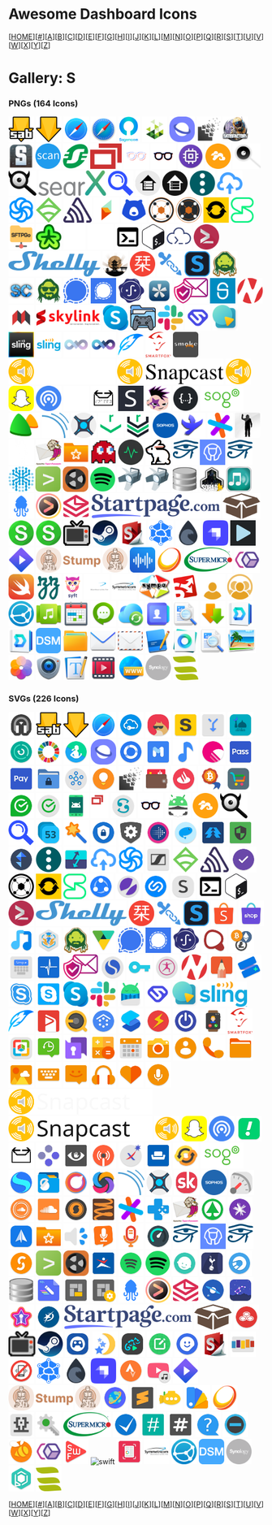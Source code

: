 # Awesome Dashboard Icons

[[HOME](..)][[#](gallery.md)][[A](gallery-a.md)][[B](gallery-b.md)][[C](gallery-c.md)][[D](gallery-d.md)][[E](gallery-e.md)][[F](gallery-f.md)][[G](gallery-g.md)][[H](gallery-h.md)][[I](gallery-i.md)][[J](gallery-j.md)][[K](gallery-k.md)][[L](gallery-l.md)][[M](gallery-m.md)][[N](gallery-n.md)][[O](gallery-o.md)][[P](gallery-p.md)][[Q](gallery-q.md)][[R](gallery-r.md)][[S](gallery-s.md)][[T](gallery-t.md)][[U](gallery-u.md)][[V](gallery-v.md)][[W](gallery-w.md)][[X](gallery-x.md)][[Y](gallery-y.md)][[Z](gallery-z.md)]

# Gallery: S

### PNGs (164 Icons)

<img src="../icons/sabnzbd-alt.png" alt="sabnzbd-alt" height="50"> <img src="../icons/sabnzbd.png" alt="sabnzbd" height="50"> <img src="../icons/safari-ios.png" alt="safari-ios" height="50"> <img src="../icons/safari.png" alt="safari" height="50"> <img src="../icons/sagemcom.png" alt="sagemcom" height="50"> <img src="../icons/salad.png" alt="salad" height="50"> <img src="../icons/samsung-internet.png" alt="samsung-internet" height="50"> <img src="../icons/sandstorm.png" alt="sandstorm" height="50"> <img src="../icons/satisfactory-alt.png" alt="satisfactory-alt" height="50"> <img src="../icons/satisfactory.png" alt="satisfactory" height="50"> <img src="../icons/scanservjs.png" alt="scanservjs" height="50"> <img src="../icons/schneider.png" alt="schneider" height="50"> <img src="../icons/screenconnect.png" alt="screenconnect" height="50"> <img src="../icons/scrutiny-light.png" alt="scrutiny-light" height="50"> <img src="../icons/scrutiny.png" alt="scrutiny" height="50"> <img src="../icons/scrypted.png" alt="scrypted" height="50"> <img src="../icons/seafile.png" alt="seafile" height="50"> <img src="../icons/searx-light.png" alt="searx-light" height="50"> <img src="../icons/searx.png" alt="searx" height="50"> <img src="../icons/searxmetasearchengine.png" alt="searxmetasearchengine" height="50"> <img src="../icons/searxng.png" alt="searxng" height="50"> <img src="../icons/selfhosted-light.png" alt="selfhosted-light" height="50"> <img src="../icons/selfhosted.png" alt="selfhosted" height="50"> <img src="../icons/semaphore.png" alt="semaphore" height="50"> <img src="../icons/send.png" alt="send" height="50"> <img src="../icons/sendinblue.png" alt="sendinblue" height="50"> <img src="../icons/sensu.png" alt="sensu" height="50"> <img src="../icons/sentry.png" alt="sentry" height="50"> <img src="../icons/seq.png" alt="seq" height="50"> <img src="../icons/serpbear.png" alt="serpbear" height="50"> <img src="../icons/servarr-light.png" alt="servarr-light" height="50"> <img src="../icons/servarr.png" alt="servarr" height="50"> <img src="../icons/serviio.png" alt="serviio" height="50"> <img src="../icons/session.png" alt="session" height="50"> <img src="../icons/sftpgo.png" alt="sftpgo" height="50"> <img src="../icons/shaarli.png" alt="shaarli" height="50"> <img src="../icons/shell-light.png" alt="shell-light" height="50"> <img src="../icons/shell-tips-light.png" alt="shell-tips-light" height="50"> <img src="../icons/shell-tips.png" alt="shell-tips" height="50"> <img src="../icons/shell.png" alt="shell" height="50"> <img src="../icons/shellhub.png" alt="shellhub" height="50"> <img src="../icons/shellngn.png" alt="shellngn" height="50"> <img src="../icons/shelly.png" alt="shelly" height="50"> <img src="../icons/shinobi.png" alt="shinobi" height="50"> <img src="../icons/shiori.png" alt="shiori" height="50"> <img src="../icons/shlink.png" alt="shlink" height="50"> <img src="../icons/shoko.png" alt="shoko" height="50"> <img src="../icons/sickbeard.png" alt="sickbeard" height="50"> <img src="../icons/sickchill.png" alt="sickchill" height="50"> <img src="../icons/sickgear.png" alt="sickgear" height="50"> <img src="../icons/signal-transparent.png" alt="signal-transparent" height="50"> <img src="../icons/signal.png" alt="signal" height="50"> <img src="../icons/sigstore.png" alt="sigstore" height="50"> <img src="../icons/silverbullet.png" alt="silverbullet" height="50"> <img src="../icons/simplelogin.png" alt="simplelogin" height="50"> <img src="../icons/simplisafe.png" alt="simplisafe" height="50"> <img src="../icons/sinusbot.png" alt="sinusbot" height="50"> <img src="../icons/siyuan.png" alt="siyuan" height="50"> <img src="../icons/skylink-fibernet.png" alt="skylink-fibernet" height="50"> <img src="../icons/skype.png" alt="skype" height="50"> <img src="../icons/slaanesh.png" alt="slaanesh" height="50"> <img src="../icons/slack.png" alt="slack" height="50"> <img src="../icons/slice.png" alt="slice" height="50"> <img src="../icons/slidev.png" alt="slidev" height="50"> <img src="../icons/sling-alt.png" alt="sling-alt" height="50"> <img src="../icons/sling.png" alt="sling" height="50"> <img src="../icons/slink-light.png" alt="slink-light" height="50"> <img src="../icons/slink.png" alt="slink" height="50"> <img src="../icons/slskd.png" alt="slskd" height="50"> <img src="../icons/smartfox.png" alt="smartfox" height="50"> <img src="../icons/smokeping.png" alt="smokeping" height="50"> <img src="../icons/snapcast-alt-light.png" alt="snapcast-alt-light" height="50"> <img src="../icons/snapcast-alt.png" alt="snapcast-alt" height="50"> <img src="../icons/snapcast.png" alt="snapcast" height="50"> <img src="../icons/snapchat.png" alt="snapchat" height="50"> <img src="../icons/snapdrop.png" alt="snapdrop" height="50"> <img src="../icons/snappymail-light.png" alt="snappymail-light" height="50"> <img src="../icons/snappymail.png" alt="snappymail" height="50"> <img src="../icons/snibox.png" alt="snibox" height="50"> <img src="../icons/snipe-it.png" alt="snipe-it" height="50"> <img src="../icons/snippetbox.png" alt="snippetbox" height="50"> <img src="../icons/sogo.png" alt="sogo" height="50"> <img src="../icons/solid-invoice.png" alt="solid-invoice" height="50"> <img src="../icons/sonarqube.png" alt="sonarqube" height="50"> <img src="../icons/sonarr.png" alt="sonarr" height="50"> <img src="../icons/sonatype-repository-light.png" alt="sonatype-repository-light" height="50"> <img src="../icons/sonatype-repository.png" alt="sonatype-repository" height="50"> <img src="../icons/sophos.png" alt="sophos" height="50"> <img src="../icons/soulseek.png" alt="soulseek" height="50"> <img src="../icons/sourcegraph.png" alt="sourcegraph" height="50"> <img src="../icons/space-engineers-dark.png" alt="space-engineers-dark" height="50"> <img src="../icons/space-engineers.png" alt="space-engineers" height="50"> <img src="../icons/spamassassin.png" alt="spamassassin" height="50"> <img src="../icons/sparkleshare.png" alt="sparkleshare" height="50"> <img src="../icons/specter-desktop.png" alt="specter-desktop" height="50"> <img src="../icons/speedtest-tracker-old.png" alt="speedtest-tracker-old" height="50"> <img src="../icons/speedtest-tracker.png" alt="speedtest-tracker" height="50"> <img src="../icons/sphinx-doc.png" alt="sphinx-doc" height="50"> <img src="../icons/sphinx-relay.png" alt="sphinx-relay" height="50"> <img src="../icons/sphinx.png" alt="sphinx" height="50"> <img src="../icons/spiderfoot.png" alt="spiderfoot" height="50"> <img src="../icons/splunk.png" alt="splunk" height="50"> <img src="../icons/spoolman.png" alt="spoolman" height="50"> <img src="../icons/spotify.png" alt="spotify" height="50"> <img src="../icons/spotnet.png" alt="spotnet" height="50"> <img src="../icons/spotweb.png" alt="spotweb" height="50"> <img src="../icons/sqlitebrowser.png" alt="sqlitebrowser" height="50"> <img src="../icons/squad.png" alt="squad" height="50"> <img src="../icons/squeezebox-server.png" alt="squeezebox-server" height="50"> <img src="../icons/squidex.png" alt="squidex" height="50"> <img src="../icons/sshwifty.png" alt="sshwifty" height="50"> <img src="../icons/stalwart.png" alt="stalwart" height="50"> <img src="../icons/startpage.png" alt="startpage" height="50"> <img src="../icons/stash.png" alt="stash" height="50"> <img src="../icons/statping-ng.png" alt="statping-ng" height="50"> <img src="../icons/statping.png" alt="statping" height="50"> <img src="../icons/stb-proxy.png" alt="stb-proxy" height="50"> <img src="../icons/steam.png" alt="steam" height="50"> <img src="../icons/stirling-pdf.png" alt="stirling-pdf" height="50"> <img src="../icons/storj.png" alt="storj" height="50"> <img src="../icons/storm.png" alt="storm" height="50"> <img src="../icons/strapi.png" alt="strapi" height="50"> <img src="../icons/streama.png" alt="streama" height="50"> <img src="../icons/stremio.png" alt="stremio" height="50"> <img src="../icons/stump-alt.png" alt="stump-alt" height="50"> <img src="../icons/stump.png" alt="stump" height="50"> <img src="../icons/substreamer.png" alt="substreamer" height="50"> <img src="../icons/sunshine.png" alt="sunshine" height="50"> <img src="../icons/supermicro.png" alt="supermicro" height="50"> <img src="../icons/swarmpit.png" alt="swarmpit" height="50"> <img src="../icons/swift.png" alt="swift" height="50"> <img src="../icons/swizzin.png" alt="swizzin" height="50"> <img src="../icons/syft.png" alt="syft" height="50"> <img src="../icons/symmetricom-light.png" alt="symmetricom-light" height="50"> <img src="../icons/symmetricom.png" alt="symmetricom" height="50"> <img src="../icons/sympa.png" alt="sympa" height="50"> <img src="../icons/syncany.png" alt="syncany" height="50"> <img src="../icons/synclounge-light.png" alt="synclounge-light" height="50"> <img src="../icons/synclounge.png" alt="synclounge" height="50"> <img src="../icons/syncthing.png" alt="syncthing" height="50"> <img src="../icons/synology-audio-station.png" alt="synology-audio-station" height="50"> <img src="../icons/synology-calendar.png" alt="synology-calendar" height="50"> <img src="../icons/synology-chat.png" alt="synology-chat" height="50"> <img src="../icons/synology-cloud-sync.png" alt="synology-cloud-sync" height="50"> <img src="../icons/synology-contacts.png" alt="synology-contacts" height="50"> <img src="../icons/synology-document-viewer.png" alt="synology-document-viewer" height="50"> <img src="../icons/synology-download-station.png" alt="synology-download-station" height="50"> <img src="../icons/synology-drive-server.png" alt="synology-drive-server" height="50"> <img src="../icons/synology-drive.png" alt="synology-drive" height="50"> <img src="../icons/synology-dsm.png" alt="synology-dsm" height="50"> <img src="../icons/synology-file-station.png" alt="synology-file-station" height="50"> <img src="../icons/synology-mail-plus.png" alt="synology-mail-plus" height="50"> <img src="../icons/synology-mail-station.png" alt="synology-mail-station" height="50"> <img src="../icons/synology-note-station.png" alt="synology-note-station" height="50"> <img src="../icons/synology-office.png" alt="synology-office" height="50"> <img src="../icons/synology-pdfviewer.png" alt="synology-pdfviewer" height="50"> <img src="../icons/synology-photo-station.png" alt="synology-photo-station" height="50"> <img src="../icons/synology-photos.png" alt="synology-photos" height="50"> <img src="../icons/synology-surveillance-station.png" alt="synology-surveillance-station" height="50"> <img src="../icons/synology-text-editor.png" alt="synology-text-editor" height="50"> <img src="../icons/synology-video-station.png" alt="synology-video-station" height="50"> <img src="../icons/synology-webstation.png" alt="synology-webstation" height="50"> <img src="../icons/synology.png" alt="synology" height="50"> <img src="../icons/sysreptor.png" alt="sysreptor" height="50">

### SVGs (226 Icons)

<img src="../icons/s8-edge-music-player.svg" alt="s8-edge-music-player" height="50"> <img src="../icons/sabnzbd-alt.svg" alt="sabnzbd-alt" height="50"> <img src="../icons/sabnzbd.svg" alt="sabnzbd" height="50"> <img src="../icons/safari-ios.svg" alt="safari-ios" height="50"> <img src="../icons/safeincloud.svg" alt="safeincloud" height="50"> <img src="../icons/sagon.svg" alt="sagon" height="50"> <img src="../icons/sahibinden.svg" alt="sahibinden" height="50"> <img src="../icons/sai.svg" alt="sai" height="50"> <img src="../icons/salatuk.svg" alt="salatuk" height="50"> <img src="../icons/samsung-device-care.svg" alt="samsung-device-care" height="50"> <img src="../icons/samsung-global-goals.svg" alt="samsung-global-goals" height="50"> <img src="../icons/samsung-health.svg" alt="samsung-health" height="50"> <img src="../icons/samsung-internet.svg" alt="samsung-internet" height="50"> <img src="../icons/samsung-link.svg" alt="samsung-link" height="50"> <img src="../icons/samsung-members.svg" alt="samsung-members" height="50"> <img src="../icons/samsung-music.svg" alt="samsung-music" height="50"> <img src="../icons/samsung-o.svg" alt="samsung-o" height="50"> <img src="../icons/samsung-pass.svg" alt="samsung-pass" height="50"> <img src="../icons/samsung-pay.svg" alt="samsung-pay" height="50"> <img src="../icons/samsung-secure-folder.svg" alt="samsung-secure-folder" height="50"> <img src="../icons/samsung-smart-things.svg" alt="samsung-smart-things" height="50"> <img src="../icons/samsung-tips.svg" alt="samsung-tips" height="50"> <img src="../icons/sandstorm.svg" alt="sandstorm" height="50"> <img src="../icons/santander-way.svg" alt="santander-way" height="50"> <img src="../icons/santander.svg" alt="santander" height="50"> <img src="../icons/satoshiproof.svg" alt="satoshiproof" height="50"> <img src="../icons/sber-market.svg" alt="sber-market" height="50"> <img src="../icons/sberbank-spasibo.svg" alt="sberbank-spasibo" height="50"> <img src="../icons/sberbank.svg" alt="sberbank" height="50"> <img src="../icons/scrcpy.svg" alt="scrcpy" height="50"> <img src="../icons/screenconnect.svg" alt="screenconnect" height="50"> <img src="../icons/scribd.svg" alt="scribd" height="50"> <img src="../icons/scrutiny.svg" alt="scrutiny" height="50"> <img src="../icons/sd-maid.svg" alt="sd-maid" height="50"> <img src="../icons/seafile.svg" alt="seafile" height="50"> <img src="../icons/searx.svg" alt="searx" height="50"> <img src="../icons/searxng.svg" alt="searxng" height="50"> <img src="../icons/seconds-clock.svg" alt="seconds-clock" height="50"> <img src="../icons/secret-codes.svg" alt="secret-codes" height="50"> <img src="../icons/secure-file-manager-beta.svg" alt="secure-file-manager-beta" height="50"> <img src="../icons/secure-settings.svg" alt="secure-settings" height="50"> <img src="../icons/seek-jobs.svg" alt="seek-jobs" height="50"> <img src="../icons/seeneva.svg" alt="seeneva" height="50"> <img src="../icons/seguros-unimed.svg" alt="seguros-unimed" height="50"> <img src="../icons/selinux.svg" alt="selinux" height="50"> <img src="../icons/semaphor.svg" alt="semaphor" height="50"> <img src="../icons/semaphore.svg" alt="semaphore" height="50"> <img src="../icons/send-files-to-tv.svg" alt="send-files-to-tv" height="50"> <img src="../icons/send.svg" alt="send" height="50"> <img src="../icons/sendinblue.svg" alt="sendinblue" height="50"> <img src="../icons/sennheiser-control.svg" alt="sennheiser-control" height="50"> <img src="../icons/sensu.svg" alt="sensu" height="50"> <img src="../icons/sentry.svg" alt="sentry" height="50"> <img src="../icons/seriesguide.svg" alt="seriesguide" height="50"> <img src="../icons/servarr.svg" alt="servarr" height="50"> <img src="../icons/serviio.svg" alt="serviio" height="50"> <img src="../icons/session.svg" alt="session" height="50"> <img src="../icons/shareit.svg" alt="shareit" height="50"> <img src="../icons/sharik.svg" alt="sharik" height="50"> <img src="../icons/shazam.svg" alt="shazam" height="50"> <img src="../icons/shein.svg" alt="shein" height="50"> <img src="../icons/shell-tips.svg" alt="shell-tips" height="50"> <img src="../icons/shell.svg" alt="shell" height="50"> <img src="../icons/shellngn.svg" alt="shellngn" height="50"> <img src="../icons/shelly.svg" alt="shelly" height="50"> <img src="../icons/shiori.svg" alt="shiori" height="50"> <img src="../icons/shlink.svg" alt="shlink" height="50"> <img src="../icons/shoko.svg" alt="shoko" height="50"> <img src="../icons/shopee.svg" alt="shopee" height="50"> <img src="../icons/shopify.svg" alt="shopify" height="50"> <img src="../icons/shuttle-music-player.svg" alt="shuttle-music-player" height="50"> <img src="../icons/siap-undip.svg" alt="siap-undip" height="50"> <img src="../icons/sickbeard.svg" alt="sickbeard" height="50"> <img src="../icons/sicoob.svg" alt="sicoob" height="50"> <img src="../icons/signal-transparent.svg" alt="signal-transparent" height="50"> <img src="../icons/signal.svg" alt="signal" height="50"> <img src="../icons/sigstore.svg" alt="sigstore" height="50"> <img src="../icons/simeji.svg" alt="simeji" height="50"> <img src="../icons/simple-crypto-widget.svg" alt="simple-crypto-widget" height="50"> <img src="../icons/simple-keyboard.svg" alt="simple-keyboard" height="50"> <img src="../icons/simple-system-monitor.svg" alt="simple-system-monitor" height="50"> <img src="../icons/simplelogin.svg" alt="simplelogin" height="50"> <img src="../icons/simplenote.svg" alt="simplenote" height="50"> <img src="../icons/simpletextcrypt.svg" alt="simpletextcrypt" height="50"> <img src="../icons/simply-yoga-free.svg" alt="simply-yoga-free" height="50"> <img src="../icons/sinusbot.svg" alt="sinusbot" height="50"> <img src="../icons/sketchbook.svg" alt="sketchbook" height="50"> <img src="../icons/skit-premium.svg" alt="skit-premium" height="50"> <img src="../icons/skype-business.svg" alt="skype-business" height="50"> <img src="../icons/skype-lite.svg" alt="skype-lite" height="50"> <img src="../icons/skype.svg" alt="skype" height="50"> <img src="../icons/slack.svg" alt="slack" height="50"> <img src="../icons/sleep-as-android.svg" alt="sleep-as-android" height="50"> <img src="../icons/slice.svg" alt="slice" height="50"> <img src="../icons/slidev.svg" alt="slidev" height="50"> <img src="../icons/sling.svg" alt="sling" height="50"> <img src="../icons/slskd.svg" alt="slskd" height="50"> <img src="../icons/smart-audiobook-player.svg" alt="smart-audiobook-player" height="50"> <img src="../icons/smart-eq.svg" alt="smart-eq" height="50"> <img src="../icons/smart-launcher-pro.svg" alt="smart-launcher-pro" height="50"> <img src="../icons/smart-launcher.svg" alt="smart-launcher" height="50"> <img src="../icons/smart-swf-player.svg" alt="smart-swf-player" height="50"> <img src="../icons/smart-tv-remote.svg" alt="smart-tv-remote" height="50"> <img src="../icons/smart-watch.svg" alt="smart-watch" height="50"> <img src="../icons/smartfox.svg" alt="smartfox" height="50"> <img src="../icons/smartoffice.svg" alt="smartoffice" height="50"> <img src="../icons/sms-backup.svg" alt="sms-backup" height="50"> <img src="../icons/smssecure.svg" alt="smssecure" height="50"> <img src="../icons/smt-calculator.svg" alt="smt-calculator" height="50"> <img src="../icons/smt-calendar.svg" alt="smt-calendar" height="50"> <img src="../icons/smt-camera.svg" alt="smt-camera" height="50"> <img src="../icons/smt-contacts.svg" alt="smt-contacts" height="50"> <img src="../icons/smt-dialer.svg" alt="smt-dialer" height="50"> <img src="../icons/smt-file-manager.svg" alt="smt-file-manager" height="50"> <img src="../icons/smt-gallery.svg" alt="smt-gallery" height="50"> <img src="../icons/smt-keyboard.svg" alt="smt-keyboard" height="50"> <img src="../icons/smt-messages.svg" alt="smt-messages" height="50"> <img src="../icons/smt-musicplayer.svg" alt="smt-musicplayer" height="50"> <img src="../icons/smt-thankyou.svg" alt="smt-thankyou" height="50"> <img src="../icons/smt-voicerecorder.svg" alt="smt-voicerecorder" height="50"> <img src="../icons/snapcast-alt-light.svg" alt="snapcast-alt-light" height="50"> <img src="../icons/snapcast-alt.svg" alt="snapcast-alt" height="50"> <img src="../icons/snapcast.svg" alt="snapcast" height="50"> <img src="../icons/snapchat.svg" alt="snapchat" height="50"> <img src="../icons/snapdrop.svg" alt="snapdrop" height="50"> <img src="../icons/snapp.svg" alt="snapp" height="50"> <img src="../icons/snappymail.svg" alt="snappymail" height="50"> <img src="../icons/snes9x.svg" alt="snes9x" height="50"> <img src="../icons/snooperstopper.svg" alt="snooperstopper" height="50"> <img src="../icons/snoopsnitch.svg" alt="snoopsnitch" height="50"> <img src="../icons/sodexo.svg" alt="sodexo" height="50"> <img src="../icons/sofascore.svg" alt="sofascore" height="50"> <img src="../icons/software-update.svg" alt="software-update" height="50"> <img src="../icons/sogo.svg" alt="sogo" height="50"> <img src="../icons/solar-system-scope.svg" alt="solar-system-scope" height="50"> <img src="../icons/solid-explorer.svg" alt="solid-explorer" height="50"> <img src="../icons/solo-launcher.svg" alt="solo-launcher" height="50"> <img src="../icons/sololearn.svg" alt="sololearn" height="50"> <img src="../icons/sonarqube.svg" alt="sonarqube" height="50"> <img src="../icons/sonarr.svg" alt="sonarr" height="50"> <img src="../icons/songkick.svg" alt="songkick" height="50"> <img src="../icons/sophos.svg" alt="sophos" height="50"> <img src="../icons/sound-meter.svg" alt="sound-meter" height="50"> <img src="../icons/soundcloud-pulse.svg" alt="soundcloud-pulse" height="50"> <img src="../icons/soundcloud.svg" alt="soundcloud" height="50"> <img src="../icons/soundhound.svg" alt="soundhound" height="50"> <img src="../icons/soundwire.svg" alt="soundwire" height="50"> <img src="../icons/sourcegraph.svg" alt="sourcegraph" height="50"> <img src="../icons/southern-cross.svg" alt="southern-cross" height="50"> <img src="../icons/spamassassin.svg" alt="spamassassin" height="50"> <img src="../icons/spar.svg" alt="spar" height="50"> <img src="../icons/spark-nz.svg" alt="spark-nz" height="50"> <img src="../icons/spark.svg" alt="spark" height="50"> <img src="../icons/sparkleshare.svg" alt="sparkleshare" height="50"> <img src="../icons/speaker-cleaner.svg" alt="speaker-cleaner" height="50"> <img src="../icons/speech-texter.svg" alt="speech-texter" height="50"> <img src="../icons/speechnotes.svg" alt="speechnotes" height="50"> <img src="../icons/speedtest.svg" alt="speedtest" height="50"> <img src="../icons/sphinx-doc.svg" alt="sphinx-doc" height="50"> <img src="../icons/sphinx-relay.svg" alt="sphinx-relay" height="50"> <img src="../icons/sphinx.svg" alt="sphinx" height="50"> <img src="../icons/splid.svg" alt="splid" height="50"> <img src="../icons/splunk.svg" alt="splunk" height="50"> <img src="../icons/spoolman.svg" alt="spoolman" height="50"> <img src="../icons/sportmaster.svg" alt="sportmaster" height="50"> <img src="../icons/spotify-client.svg" alt="spotify-client" height="50"> <img src="../icons/spotify.svg" alt="spotify" height="50"> <img src="../icons/sprout.svg" alt="sprout" height="50"> <img src="../icons/spurs.svg" alt="spurs" height="50"> <img src="../icons/sputnik-browser.svg" alt="sputnik-browser" height="50"> <img src="../icons/sqlitebrowser.svg" alt="sqlitebrowser" height="50"> <img src="../icons/sqliteprime.svg" alt="sqliteprime" height="50"> <img src="../icons/square-home-launcher.svg" alt="square-home-launcher" height="50"> <img src="../icons/square-home-settings.svg" alt="square-home-settings" height="50"> <img src="../icons/squidex.svg" alt="squidex" height="50"> <img src="../icons/sshwifty.svg" alt="sshwifty" height="50"> <img src="../icons/stalwart.svg" alt="stalwart" height="50"> <img src="../icons/star-chart.svg" alt="star-chart" height="50"> <img src="../icons/star-walk-2.svg" alt="star-walk-2" height="50"> <img src="../icons/starmaker.svg" alt="starmaker" height="50"> <img src="../icons/starmoney.svg" alt="starmoney" height="50"> <img src="../icons/startpage.svg" alt="startpage" height="50"> <img src="../icons/stash.svg" alt="stash" height="50"> <img src="../icons/statefarm.svg" alt="statefarm" height="50"> <img src="../icons/stb-proxy.svg" alt="stb-proxy" height="50"> <img src="../icons/steam.svg" alt="steam" height="50"> <img src="../icons/steamlink.svg" alt="steamlink" height="50"> <img src="../icons/stellarium.svg" alt="stellarium" height="50"> <img src="../icons/stellio-player.svg" alt="stellio-player" height="50"> <img src="../icons/sticker-maker.svg" alt="sticker-maker" height="50"> <img src="../icons/stickerly.svg" alt="stickerly" height="50"> <img src="../icons/stirling-pdf.svg" alt="stirling-pdf" height="50"> <img src="../icons/stitcher.svg" alt="stitcher" height="50"> <img src="../icons/stop-call-me.svg" alt="stop-call-me" height="50"> <img src="../icons/storj.svg" alt="storj" height="50"> <img src="../icons/storm.svg" alt="storm" height="50"> <img src="../icons/strapi.svg" alt="strapi" height="50"> <img src="../icons/strava.svg" alt="strava" height="50"> <img src="../icons/stream-djit.svg" alt="stream-djit" height="50"> <img src="../icons/stremio.svg" alt="stremio" height="50"> <img src="../icons/stump-alt.svg" alt="stump-alt" height="50"> <img src="../icons/stump.svg" alt="stump" height="50"> <img src="../icons/styx-browser.svg" alt="styx-browser" height="50"> <img src="../icons/sublime-text.svg" alt="sublime-text" height="50"> <img src="../icons/subsonic.svg" alt="subsonic" height="50"> <img src="../icons/substratum.svg" alt="substratum" height="50"> <img src="../icons/sunshine.svg" alt="sunshine" height="50"> <img src="../icons/sunvox.svg" alt="sunvox" height="50"> <img src="../icons/supergenpass.svg" alt="supergenpass" height="50"> <img src="../icons/supermicro.svg" alt="supermicro" height="50"> <img src="../icons/superproductivity.svg" alt="superproductivity" height="50"> <img src="../icons/supersu.svg" alt="supersu" height="50"> <img src="../icons/superuser.svg" alt="superuser" height="50"> <img src="../icons/support.svg" alt="support" height="50"> <img src="../icons/surespot.svg" alt="surespot" height="50"> <img src="../icons/swarm.svg" alt="swarm" height="50"> <img src="../icons/swarmpit.svg" alt="swarmpit" height="50"> <img src="../icons/swf-player.svg" alt="swf-player" height="50"> <img src="../icons/swift.svg" alt="swift" height="50"> <img src="../icons/swiftscan.svg" alt="swiftscan" height="50"> <img src="../icons/symmetricom.svg" alt="symmetricom" height="50"> <img src="../icons/syncthing.svg" alt="syncthing" height="50"> <img src="../icons/synology-dsm.svg" alt="synology-dsm" height="50"> <img src="../icons/synology.svg" alt="synology" height="50"> <img src="../icons/syphon.svg" alt="syphon" height="50"> <img src="../icons/sysreptor.svg" alt="sysreptor" height="50">

[[HOME](..)][[#](gallery.md)][[A](gallery-a.md)][[B](gallery-b.md)][[C](gallery-c.md)][[D](gallery-d.md)][[E](gallery-e.md)][[F](gallery-f.md)][[G](gallery-g.md)][[H](gallery-h.md)][[I](gallery-i.md)][[J](gallery-j.md)][[K](gallery-k.md)][[L](gallery-l.md)][[M](gallery-m.md)][[N](gallery-n.md)][[O](gallery-o.md)][[P](gallery-p.md)][[Q](gallery-q.md)][[R](gallery-r.md)][[S](gallery-s.md)][[T](gallery-t.md)][[U](gallery-u.md)][[V](gallery-v.md)][[W](gallery-w.md)][[X](gallery-x.md)][[Y](gallery-y.md)][[Z](gallery-z.md)]

